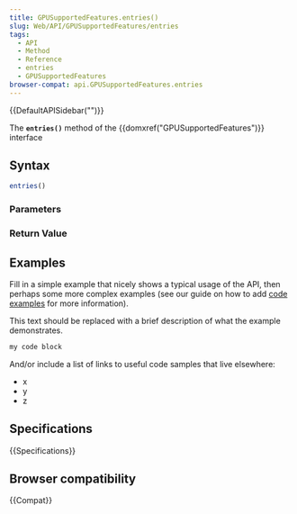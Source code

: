 ```yaml
---
title: GPUSupportedFeatures.entries()
slug: Web/API/GPUSupportedFeatures/entries
tags:
  - API
  - Method
  - Reference
  - entries
  - GPUSupportedFeatures
browser-compat: api.GPUSupportedFeatures.entries
---
```

{{DefaultAPISidebar("")}}

The **`entries()`** method of the {{domxref("GPUSupportedFeatures")}} interface 

## Syntax

```js
entries()
```

### Parameters



### Return Value



## Examples

Fill in a simple example that nicely shows a typical usage of the API, then perhaps some more complex examples (see our guide on how to add [code examples](/en-US/docs/MDN/Contribute/Structures/Code_examples) for more information).

This text should be replaced with a brief description of what the example demonstrates.

```js
my code block
```

And/or include a list of links to useful code samples that live elsewhere:

*   x
*   y
*   z

## Specifications

{{Specifications}}

## Browser compatibility

{{Compat}}

